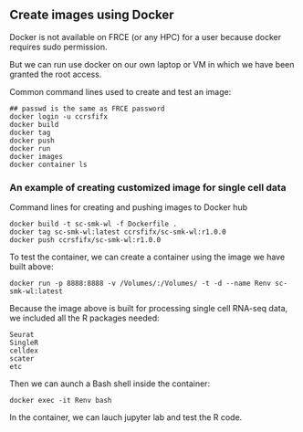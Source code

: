 ## Create images using Docker 

Docker is not available on FRCE (or any HPC) for a user because docker requires sudo permission. 

But we can run use docker on our own laptop or VM in which we have been granted the root access. 

Common command lines used to create and test an image:

```
## passwd is the same as FRCE password
docker login -u ccrsfifx 
docker build
docker tag
docker push
docker run 
docker images
docker container ls
```

### An example of creating customized image for single cell data

Command lines for creating and pushing images to Docker hub
```
docker build -t sc-smk-wl -f Dockerfile .
docker tag sc-smk-wl:latest ccrsfifx/sc-smk-wl:r1.0.0
docker push ccrsfifx/sc-smk-wl:r1.0.0
```

To test the container, we can create a container using the image we have built above: 
```
docker run -p 8888:8888 -v /Volumes/:/Volumes/ -t -d --name Renv sc-smk-wl:latest
```

Because the image above is built for processing single cell RNA-seq data, we included all the R packages needed:
```
Seurat
SingleR
celldex
scater
etc
```

Then we can aunch a Bash shell inside the container:
```
docker exec -it Renv bash 
```
In the container, we can lauch jupyter lab and test the R code.
